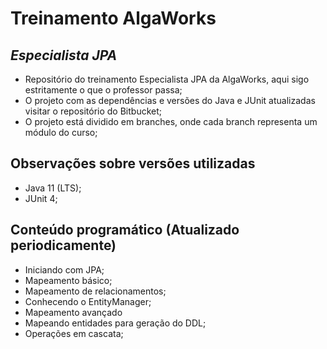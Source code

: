 # Treinamento AlgaWorks
## _Especialista JPA_

- Repositório do treinamento Especialista JPA da AlgaWorks, aqui sigo estritamente o que o professor passa;
- O projeto com as dependências e versões do Java e JUnit atualizadas visitar o repositório do Bitbucket;
- O projeto está dividido em branches, onde cada branch representa um módulo do curso;

## Observações sobre versões utilizadas

- Java 11 (LTS);
- JUnit 4;

## Conteúdo programático (Atualizado periodicamente)

- Iniciando com JPA;
- Mapeamento básico;
- Mapeamento de relacionamentos;
- Conhecendo o EntityManager;
- Mapeamento avançado
- Mapeando entidades para geração do DDL;
- Operações em cascata;